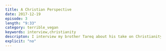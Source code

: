 ```yaml
---
title: A Christian Perspective
date: 2017-12-19
episode: 3
length: "9:33"
category: terrible_vegan
keywords: interview,christianity
descripton: I interview my brother Tareq about his take on Christianity.
explicit: "no"
---
```


